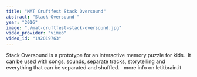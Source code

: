 ```yaml
---
title: "MAT Cruftfest Stack Oversound"
abstract: "Stack Oversound "
year: "2016"
image: "./mat-cruftfest-stack-oversound.jpg"
video_provider: "vimeo"
video_id: "192019763"
---
```

Stack Oversound is a prototype for an interactive memory puzzle for kids.  It can be used with songs, sounds, separate tracks, storytelling and everything that can be separated and shuffled.
 
more info on letitbrain.it